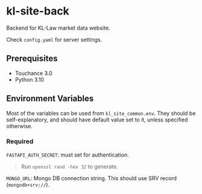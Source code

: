 # kl-site-back

Backend for KL-Law market data website.

Check `config.yaml` for server settings.

## Prerequisites

- Touchance 3.0
- Python 3.10

## Environment Variables

Most of the variables can be used from `kl_site_common.env`.
They should be self-explanatory, and should have default value set to it, unless specified otherwise.

### Required

`FASTAPI_AUTH_SECRET`: must set for authentication.

> Run `openssl rand -hex 32` to generate.

`MONGO_URL`: Mongo DB connection string. This should use SRV record (`mongodb+srv://`).
